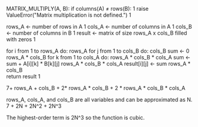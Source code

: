 MATRIX_MULTIPLY(A, B): 
  if columns(A) ≠ rows(B):                                         1
    raise ValueError("Matrix multiplication is not defined.")      1

  rows_A ← number of rows in A                                     1
  cols_A ← number of columns in A                                  1
  cols_B ← number of columns in B                                  1
  result ← matrix of size rows_A x cols_B filled with zeros        1

  for i from 1 to rows_A do:                                       rows_A
    for j from 1 to cols_B do:                                     cols_B
      sum ← 0                                                      rows_A * cols_B
      for k from 1 to cols_A do:                                   rows_A * cols_B * cols_A
        sum ← sum + A[i][k] * B[k][j]                              rows_A * cols_B * cols_A
    result[i][j] ← sum                                             rows_A * cols_B  
  return result                                                    1

7+ rows_A + cols_B + 2* rows_A * cols_B + 2 * rows_A * cols_B * cols_A

rows_A, cols_A, and cols_B are all variables and can be approximated as N.
7 + 2N + 2N^2 + 2N^3

The highest-order term is 2N^3 so the function is cubic.
